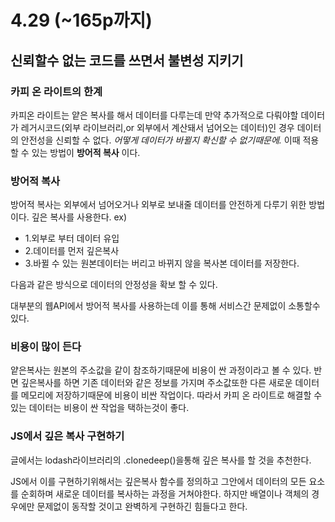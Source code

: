 # 4.29 (~165p까지)

## 신뢰할수 없는 코드를 쓰면서 불변성 지키기

### 카피 온 라이트의 한계

카피온 라이트는 얕은 복사를 해서 데이터를 다루는데 만약 추가적으로 다뤄야할 데이터가 레거시코드(외부 라이브러리,or 외부에서 계산돼서 넘어오는 데이터)인 경우 데이터의 안전성을 신뢰할 수 없다. _어떻게 데이터가 바뀔지 확신할 수 없기때문에._ 이때 적용할 수 있는 방법이 **방어적 복사** 이다.

### 방어적 복사

방어적 복사는 외부에서 넘어오거나 외부로 보내줄 데이터를 안전하게 다루기 위한 방법이다. 깊은 복사를 사용한다.
ex)

- 1.외부로 부터 데이터 유입
- 2.데이터를 먼저 깊은복사
- 3.바뀔 수 있는 원본데이터는 버리고 바뀌지 않을 복사본 데이터를 저장한다.

다음과 같은 방식으로 데이터의 안정성을 확보 할 수 있다.

대부분의 웹API에서 방어적 복사를 사용하는데 이를 통해 서비스간 문제없이 소통할수있다.

### 비용이 많이 든다

얕은복사는 원본의 주소값을 같이 참조하기때문에 비용이 싼 과정이라고 볼 수 있다. 반면 깊은복사를 하면 기존 데이터와 같은 정보를 가지며 주소값또한 다른 새로운 데이터를 메모리에 저장하기때문에 비용이 비싼 작업이다.
따라서 카피 온 라이트로 해결할 수 있는 데이터는 비용이 싼 작업을 택하는것이 좋다.

### JS에서 깊은 복사 구현하기

글에서는 lodash라이브러리의 .clonedeep()을통해 깊은 복사를 할 것을 추천한다.

JS에서 이를 구현하기위해서는 깊은복사 함수를 정의하고
그안에서 데이터의 모든 요소를 순회하며 새로운 데이터를 복사하는 과정을 거쳐야한다. 하지만 배열이나 객체의 경우에만 문제없이 동작할 것이고 완벽하게 구현하긴 힘들다고 한다.
